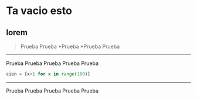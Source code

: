 

# Ta vacio esto

## lorem

> Prueba
> Prueba
*Prueba
*Prueba
Prueba

---

Prueba
  Prueba
    Prueba
      Prueba
        Prueba

```py
cien = [x+1 for x in range(100)]
```

---

Prueba
Prueba
Prueba
Prueba
Prueba
